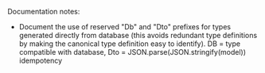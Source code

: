 Documentation notes:

- Document the use of reserved "Db" and "Dto" prefixes for types generated directly from database (this avoids redundant type definitions by making the canonical type definition easy to identify). DB = type compatible with database, Dto = JSON.parse(JSON.stringify(model)) idempotency
